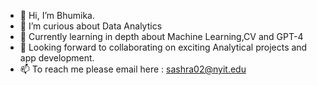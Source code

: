 - 👋 Hi, I’m Bhumika.
- 👀 I’m curious about Data Analytics
- 🌱 Currently learning in depth about Machine Learning,CV and GPT-4
- 💞️ Looking forward to collaborating on exciting Analytical projects and app development.
- 📫 To reach me please email here : sashra02@nyit.edu

<!---
Bhumika247/Bhumika247 is a ✨ special ✨ repository because its `README.md` (this file) appears on your GitHub profile.
You can click the Preview link to take a look at your changes.
--->

